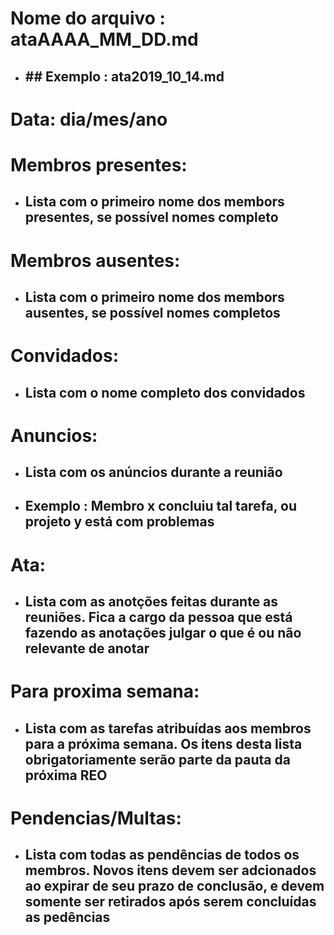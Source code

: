 # Nome do arquivo : ataAAAA_MM_DD.md
- ##  ## Exemplo : ata2019_10_14.md
  
# Data: dia/mes/ano

# Membros presentes:
- ##  Lista com o primeiro nome dos membors presentes, se possível nomes completo

# Membros ausentes:
 - ##  Lista com o primeiro nome dos membors ausentes, se possível nomes completos

# Convidados:
- ##  Lista com o nome completo dos convidados

# Anuncios:
- ##  Lista com os anúncios durante a reunião
- ##  Exemplo : Membro x concluiu tal tarefa, ou projeto y está com problemas

# Ata:
- ##  Lista com as anotções feitas durante as reuniões. Fica a cargo da pessoa que está fazendo as anotações julgar o que é ou não relevante de anotar

# Para proxima semana:
- ##  Lista com as tarefas atribuídas aos membros para a próxima semana. Os itens desta lista obrigatoriamente serão parte da pauta da próxima REO

# Pendencias/Multas:
- ##  Lista com todas as pendências de todos os membros. Novos itens devem ser adcionados ao expirar de seu prazo de conclusão, e devem somente ser retirados após serem concluídas as pedências